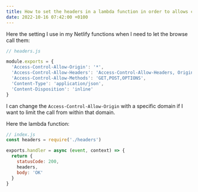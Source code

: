 ```yaml
---
title: How to set the headers in a lambda function in order to allows call from the browser
date: 2022-10-16 07:42:00 +0100
---
```




Here the setting I use in my Netlify functions when I need to let the browse call them:

```js
// headers.js

module.exports = {
  'Access-Control-Allow-Origin': '*',
  'Access-Control-Allow-Headers': 'Access-Control-Allow-Headers, Origin,Accept, X-Requested-With, Content-Type, Access-Control-Request-Method, Access-Control-Request-Headers',
  'Access-Control-Allow-Methods': 'GET,POST,OPTIONS',
  'Content-Type': 'application/json',
  'Content-Disposition': 'inline'
}
```

I can change the `Access-Control-Allow-Origin` with a specific domain if I want to limit the call from within that domain.

Here the lambda function:

```js
// index.js
const headers = require('./headers')

exports.handler = async (event, context) => {
  return {
    statusCode: 200,
    headers,
    body: 'OK'
  }
}

```

